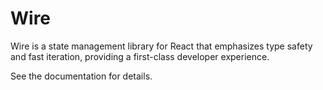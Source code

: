 # Wire

Wire is a state management library for React that emphasizes type safety and fast iteration, providing a first-class developer experience.

See the documentation for details.
